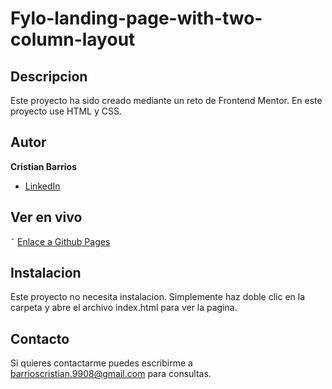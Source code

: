 # Fylo-landing-page-with-two-column-layout

## Descripcion 
Este proyecto ha sido creado mediante un reto de Frontend Mentor. En este proyecto use HTML y CSS.

## Autor 
**Cristian Barrios**

* [LinkedIn](https://www.linkedin.com/in/cristianbarrios983/)

## Ver en vivo

˜ [Enlace a Github Pages](https://cristianbarrios983.github.io/Fylo-landing-page-with-two-column-layout/)

## Instalacion
Este proyecto no necesita instalacion. Simplemente haz doble clic en la carpeta y abre el archivo index.html para ver la pagina.

## Contacto
Si quieres contactarme puedes escribirme a barrioscristian.9908@gmail.com para consultas.
